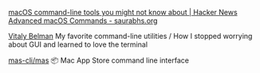 
[macOS command-line tools you might not know about | Hacker News](https://news.ycombinator.com/item?id=36491704)
[Advanced macOS Commands - saurabhs.org](https://saurabhs.org/advanced-macos-commands)

[Vitaly Belman](https://hackernoon.com/macbook-my-command-line-utilities-f8a121c3b019)
My favorite command-line utilities / How I stopped worrying about GUI and learned to love the terminal

[mas-cli/mas](https://github.com/mas-cli/mas)
📦 Mac App Store command line interface
